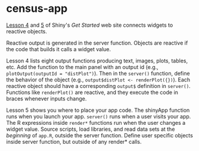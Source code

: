 # census-app

[Lesson 4](https://shiny.posit.co/r/getstarted/shiny-basics/lesson4/) and [5](https://shiny.posit.co/r/getstarted/shiny-basics/lesson5/) of Shiny's *Get Started* web site connects widgets to reactive objects.

Reactive output is generated in the server function. Objects are reactive if the code that builds it calls a widget value.

Lesson 4 lists eight output functions producing text, images, plots, tables, etc. Add the function to the main panel with an output id (e.g., `plotOutput(outputId = "distPlot")`). Then in the `server()` function, define the behavior of the object (e.g., `output$distPlot <- renderPlot({})`). Each reactive object should have a corresponding `output$` definition in `server()`. Functions like `renderPlot()` are reactive, and they execute the code in braces whenever inputs change.

Lesson 5 shows you where to place your app code. The shinyApp function runs when you launch your app. `server()` runs when a user visits your app. The R expressions inside `render*` functions run when the user changes a widget value. Source scripts, load libraries, and read data sets at the _beginning_ of `app.R`, outside the server function. Define user specific objects inside server function, but outside of any render* calls.
